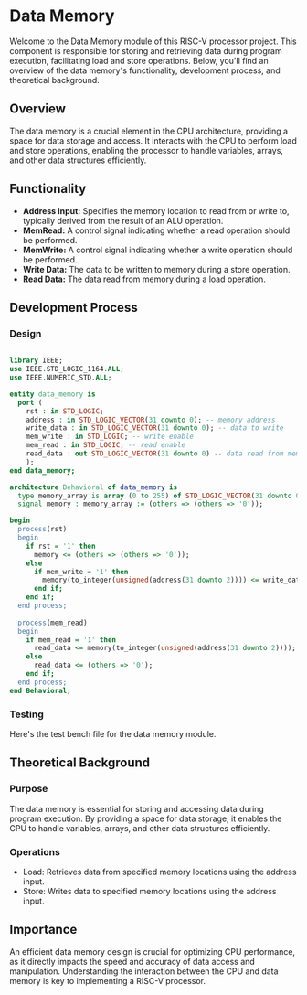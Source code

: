 # Data Memory

Welcome to the Data Memory module of this RISC-V processor project. This component is responsible for storing and retrieving data during program execution, facilitating load and store operations. Below, you'll find an overview of the data memory's functionality, development process, and theoretical background.

## Overview
The data memory is a crucial element in the CPU architecture, providing a space for data storage and access. It interacts with the CPU to perform load and store operations, enabling the processor to handle variables, arrays, and other data structures efficiently.

## Functionality
- **Address Input:** Specifies the memory location to read from or write to, typically derived from the result of an ALU operation.
- **MemRead:** A control signal indicating whether a read operation should be performed.
- **MemWrite:** A control signal indicating whether a write operation should be performed.
- **Write Data:** The data to be written to memory during a store operation.
- **Read Data:** The data read from memory during a load operation.

## Development Process

### Design
<div style="max-width: 800px; overflow-x: auto;">
    
```VHDL
library IEEE;
use IEEE.STD_LOGIC_1164.ALL;
use IEEE.NUMERIC_STD.ALL;

entity data_memory is
  port (
    rst : in STD_LOGIC;
    address : in STD_LOGIC_VECTOR(31 downto 0); -- memory address
    write_data : in STD_LOGIC_VECTOR(31 downto 0); -- data to write
    mem_write : in STD_LOGIC; -- write enable
    mem_read : in STD_LOGIC; -- read enable
    read_data : out STD_LOGIC_VECTOR(31 downto 0) -- data read from memory
    );
end data_memory;

architecture Behavioral of data_memory is
  type memory_array is array (0 to 255) of STD_LOGIC_VECTOR(31 downto 0);
  signal memory : memory_array := (others => (others => '0'));

begin
  process(rst)
  begin
    if rst = '1' then
      memory <= (others => (others => '0'));
    else
      if mem_write = '1' then
        memory(to_integer(unsigned(address(31 downto 2)))) <= write_data;
      end if;
    end if;
  end process;
      
  process(mem_read)
  begin
    if mem_read = '1' then
      read_data <= memory(to_integer(unsigned(address(31 downto 2))));
    else
      read_data <= (others => '0');
    end if;
  end process;
end Behavioral;

```

### Testing

Here's the test bench file for the data memory module.

## Theoretical Background

### Purpose
The data memory is essential for storing and accessing data during program execution. By providing a space for data storage, it enables the CPU to handle variables, arrays, and other data structures efficiently.

### Operations
- Load: Retrieves data from specified memory locations using the address input.
- Store: Writes data to specified memory locations using the address input.

## Importance
An efficient data memory design is crucial for optimizing CPU performance, as it directly impacts the speed and accuracy of data access and manipulation. Understanding the interaction between the CPU and data memory is key to implementing a RISC-V processor.
